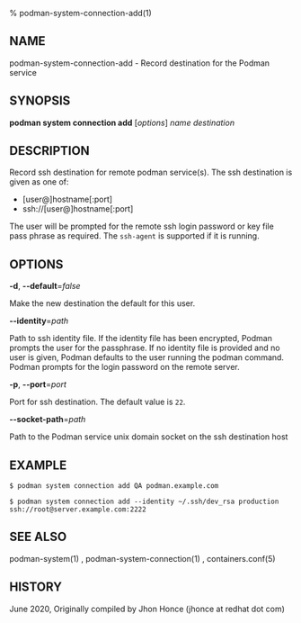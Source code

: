% podman-system-connection-add(1)

## NAME
podman\-system\-connection\-add - Record destination for the Podman service

## SYNOPSIS
**podman system connection add** [*options*] *name* *destination*

## DESCRIPTION
Record ssh destination for remote podman service(s). The ssh destination is given as one of:
 - [user@]hostname[:port]
 - ssh://[user@]hostname[:port]

The user will be prompted for the remote ssh login password or key file pass phrase as required. The `ssh-agent` is supported if it is running.

## OPTIONS

**-d**, **--default**=*false*

Make the new destination the default for this user.

**--identity**=*path*

Path to ssh identity file. If the identity file has been encrypted, Podman prompts the user for the passphrase.
If no identity file is provided and no user is given, Podman defaults to the user running the podman command.
Podman prompts for the login password on the remote server.

**-p**, **--port**=*port*

Port for ssh destination. The default value is `22`.

**--socket-path**=*path*

Path to the Podman service unix domain socket on the ssh destination host

## EXAMPLE
```
$ podman system connection add QA podman.example.com

$ podman system connection add --identity ~/.ssh/dev_rsa production ssh://root@server.example.com:2222
```
## SEE ALSO
podman-system(1) , podman-system-connection(1) , containers.conf(5)

## HISTORY
June 2020, Originally compiled by Jhon Honce (jhonce at redhat dot com)
